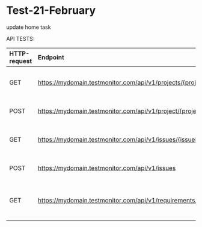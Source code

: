 # Test-21-February
update home task

API TESTS:

| HTTP-request |                        Endpoint                                     |            Description                     | Test № | Section     | Checking |
|:-------------|:--------------------------------------------------------------------|:-------------------------------------------|:-------|:------------|---------
| GET          | https://mydomain.testmonitor.com/api/v1/projects/{projectId}        | Retrieve a single project                  |P1      | Project     |Verify that project was retrieved successfully|
| POST         | https://mydomain.testmonitor.com/api/v1/project/{projectId}/archive | Archive a project                          | P2     | Project     | Verify that project was archived |
| GET          | https://mydomain.testmonitor.com/api/v1/issues/{issueId}            | Retrieve a single issue                    | I1     | Issue       |Verify that issue was retrieved successfully|               
| POST         | https://mydomain.testmonitor.com/api/v1/issues                      | Create an issue                            | I2     | Issue       | Verify that issue was created    
| GET          | https://mydomain.testmonitor.com/api/v1/requirements/{requirementId}| Retrieve a requirement using its identifier| R1     | Requirement | that requirement was retrieved successfully|
